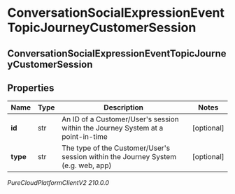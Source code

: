 # ConversationSocialExpressionEventTopicJourneyCustomerSession

## ConversationSocialExpressionEventTopicJourneyCustomerSession

## Properties

|Name | Type | Description | Notes|
|------------ | ------------- | ------------- | -------------|
| **id** | str | An ID of a Customer/User&#39;s session within the Journey System at a point-in-time | [optional] |
| **type** | str | The type of the Customer/User&#39;s session within the Journey System (e.g. web, app) | [optional] |



_PureCloudPlatformClientV2 210.0.0_
